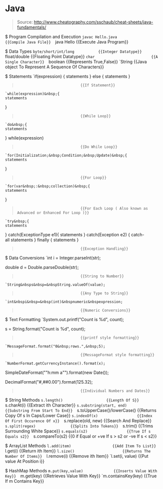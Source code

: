 # Java

> Source: http://www.cheatography.com/sschaub/cheat-sheets/java-fundamentals/

$ Program Compilation and Execution
    `javac Hello.java              {{Compile Java File}} 
    `java Hello                    {{Execute Java Program}} 

$ Data Types
    `byte/short/int/long           {{Integer Datatype}} 
    `float/double                  {{Floating Point Datatype}} 
    `char                          {{A Single Character}} 
    `boolean                       {{Represents True,False}} 
    `String                        {{Java object To Represent A Sequence Of Characters}} 

$ Statements
    `if(expression)&nbsp;{
	statements
}&nbsp;else&nbsp;{
	statements
}
>                                  {{If Statement}} 
    `while(expression)&nbsp;{
	statements
}
>                                  {{While Loop}} 
    `do&nbsp;{
	statements
}&nbsp;while(expression)
>                                  {{Do While Loop}} 
    `for(Initialization;&nbsp;Condition;&nbsp;Update)&nbsp;{
	statements
}
>                                  {{For Loop}} 
    `for(var&nbsp;:&nbsp;collection)&nbsp;{
	statements
}
>                                  {{For Each Loop ( Also known as Advanced or Enhanced For Loop )}} 
    `try&nbsp;{
	statements
}&nbsp;catch(ExceptionType&nbsp;e1){
	statements
}&nbsp;catch(Exception&nbsp;e2)&nbsp;{
	catch-all&nbsp;statements
}&nbsp;finally&nbsp;{
	statements&nbsp;}
>                                  {{Exception Handling}} 

$ Data Conversions
    `int&nbsp;i&nbsp;=&nbsp;Integer.parseInt(str);

double&nbsp;d&nbsp;=&nbsp;Double.parseDouble(str);
>                                  {{String to Number}} 
    `String&nbsps&nbsp=&nbspString.valueOf(value);
>                                  {{Any Type to String}} 
    `int&nbspi&nbsp=&nbsp(int)&nbspnumeric&nbspexpression;
>                                  {{Numeric Conversions}} 

$ Text Formatting
    `System.out.printf("Count&nbsp;is&nbsp;%d",&nbsp;count);

s&nbsp;=&nbsp;String.format("Count&nbsp;is&nbsp;%d",&nbsp;count);
>                                  {{printf style formatting}} 
    `MessageFormat.format("0&nbsp;rows.",&nbsp;5);
>                                  {{MessageFormat style formatting}} 
    `NumberFormat.getCurrencyInstance().format(x);

SimpleDateFormat(""h:mm&nbsp;a"").format(new&nbsp;Date());

DecimalFormat("#,##0.00").format(125.32);
>                                  {{Individual Numbers and Dates}} 

$ String Methods
    `s.length()                    {{Length Of S}} 
    `s.charAt(i)                   {{Extract ith Character}} 
    `s.substring(start, end)       {{Substring From Start To End}} 
    `s.toUpperCase()/lowerCase()   {{Returns Copy Of s In Caps/Lower Case}} 
    `s.indexOf(x)                  {{Index Of First Occurence Of x}} 
    `s.replace(old, new)           {{Search And Replace}} 
    `s.split(regex)                {{Splits Into Tokens}} 
    `s.trim()                      {{Trims Surrounding White Space}} 
    `s.equals(s2)                  {{True If s Equals s2}} 
    `s.compareTo(s2)               {{0 if Equal or +ve If s > s2 or -ve If s < s2}} 

$ ArrayList Methods
    `l.add(item)                   {{Add Item To List}} 
    `l.get(i)                      {{Return ith Item}} 
    `l.size()                      {{Returns The Number Of Items}} 
    `l.remove(i)                   {{Remove ith Item}} 
    `l.set(i, value)               {{Put value At Position i}} 

$ HashMap Methods
    `m.put(key,value)              {{Inserts Value With Key}} 
    `m.get(key)                    {{Retrieves Value With Key}} 
    `m.containsKey(key)            {{True If m Contains Key}} 

